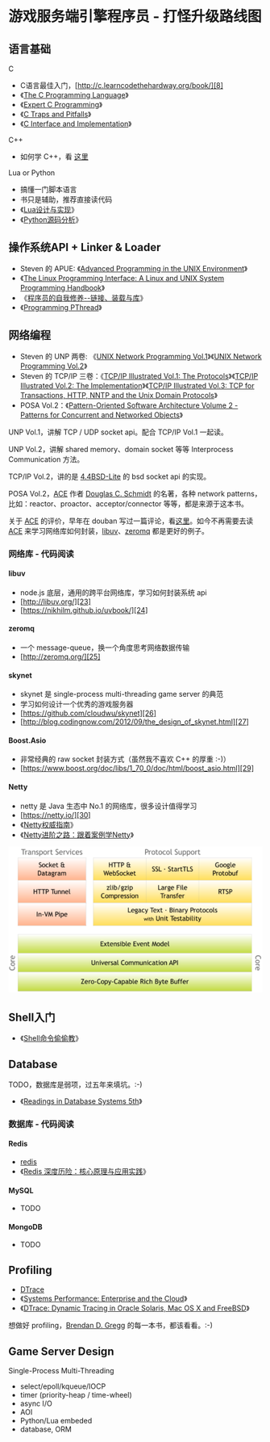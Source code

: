 # 游戏服务端引擎程序员 - 打怪升级路线图

## 语言基础

C

 * C语言最佳入门，[http://c.learncodethehardway.org/book/][8]
 * 《[The C Programming Language][3]》
 * 《[Expert C Programming][4]》
 * 《[C Traps and Pitfalls][5]》
 * 《[C Interface and Implementation][6]》

C++

 * 如何学 C++，看 [这里][7]

Lua or Python

 * 搞懂一门脚本语言
 * 书只是辅助，推荐直接读代码
 * 《[Lua设计与实现][2]》
 * 《[Python源码分析][1]》


## 操作系统API + Linker & Loader

 * Steven 的 APUE: 《[Advanced Programming in the UNIX Environment][9]》
 * 《[The Linux Programming Interface: A Linux and UNIX System Programming Handbook][10]》
 * 《[程序员的自我修养--链接、装载与库][12]》
 * 《[Programming PThread][11]》


## 网络编程

 * Steven 的 UNP 两卷: 《[UNIX Network Programming Vol.1][15]》《[UNIX Network Programming Vol.2][14]》
 * Steven 的 TCP/IP 三卷：《[TCP/IP Illustrated Vol.1: The Protocols][19]》《[TCP/IP Illustrated Vol.2: The Implementation][20]》《[TCP/IP Illustrated Vol.3: TCP for Transactions, HTTP, NNTP and the Unix Domain Protocols][21]》
 * POSA Vol.2：《[Pattern-Oriented Software Architecture Volume 2 - Patterns for Concurrent and Networked Objects][16]》

UNP Vol.1，讲解 TCP / UDP socket api。配合 TCP/IP Vol.1 一起读。

UNP Vol.2，讲解 shared memory、domain socket 等等 Interprocess Communication 方法。

TCP/IP Vol.2，讲的是 [4.4BSD-Lite][22] 的 bsd socket api 的实现。

POSA Vol.2，[ACE][17] 作者 [Douglas C. Schmidt][18] 的名著，各种 network patterns，比如：reactor、proactor、acceptor/connector 等等，都是来源于这本书。

关于 [ACE][17] 的评价，早年在 douban 写过一篇评论，看[这里][28]。如今不再需要去读 [ACE][17] 来学习网络库如何封装，[libuv][23]、[zeromq][25] 都是更好的例子。


### 网络库 - 代码阅读

#### libuv

 * node.js 底层，通用的跨平台网络库，学习如何封装系统 api
 * [http://libuv.org/][23]
 * [https://nikhilm.github.io/uvbook/][24]

#### zeromq

 * 一个 message-queue，换一个角度思考网络数据传输
 * [http://zeromq.org/][25]

#### skynet

 * skynet 是 single-process multi-threading game server 的典范
 * 学习如何设计一个优秀的游戏服务器
 * [https://github.com/cloudwu/skynet][26]
 * [http://blog.codingnow.com/2012/09/the_design_of_skynet.html][27]

#### Boost.Asio

 * 非常经典的 raw socket 封装方式（虽然我不喜欢 C++ 的厚重 :-)）
 * [https://www.boost.org/doc/libs/1_70_0/doc/html/boost_asio.html][29]

#### Netty

 * netty 是 Java 生态中 No.1 的网络库，很多设计值得学习
 * [https://netty.io/][30]
 * 《[Netty权威指南][38]》
 * 《[Netty进阶之路：跟着案例学Netty][39]》

![](images/2019_05_04_road_to_game_server_coder/netty.png)


## Shell入门

 * 《[Shell命令偷偷教][13]》


## Database

TODO，数据库是弱项，过五年来填坑。:-)

 * 《[Readings in Database Systems 5th][37]》


### 数据库 - 代码阅读

#### Redis

 * [redis][36]
 * 《[Redis 深度历险：核心原理与应用实践][35]》


#### MySQL

 * TODO


#### MongoDB

 * TODO


## Profiling

 * [DTrace][33]
 * 《[Systems Performance: Enterprise and the Cloud][32]》
 * 《[DTrace: Dynamic Tracing in Oracle Solaris, Mac OS X and FreeBSD][31]》

想做好 profiling，[Brendan D. Gregg][34] 的每一本书，都该看看。:-)


## Game Server Design

Single-Process Multi-Threading

 * select/epoll/kqueue/IOCP
 * timer (priority-heap / time-wheel)
 * async I/O
 * AOI
 * Python/Lua embeded
 * database, ORM


[1]:https://book.douban.com/subject/3117898/
[2]:https://book.douban.com/subject/27108476/
[3]:https://www.amazon.com/Programming-Language-2nd-Brian-Kernighan/dp/0131103628/
[4]:https://www.amazon.com/Expert-Programming-Peter-van-Linden/dp/0131774298/
[5]:https://www.amazon.com/C-Traps-Pitfalls-Andrew-Koenig/dp/0201179288/
[6]:https://www.amazon.com/Interfaces-Implementations-Techniques-Creating-Reusable/dp/0201498413/
[7]:https://github.com/kasicass/blog/blob/master/cpp/2018_11_23_farewell_cpp.md
[8]:http://c.learncodethehardway.org/book/
[9]:https://www.amazon.com/Advanced-Programming-UNIX-Environment-3rd/dp/0321637739/
[10]:https://www.amazon.com/Linux-Programming-Interface-System-Handbook/dp/1593272200/
[11]:https://github.com/kasicass/blog/blob/master/minibook/programming_pthread.md
[12]:https://book.douban.com/subject/3652388/
[13]:https://github.com/kasicass/blog/blob/master/shell/2016_05_12_shell_crash_course.md
[14]:https://www.amazon.com/UNIX-Network-Programming-Interprocess-Communications/dp/0130810819/
[15]:https://www.amazon.com/Unix-Network-Programming-Sockets-Networking/dp/0131411551/
[16]:https://www.amazon.com/Pattern-Oriented-Software-Architecture-Concurrent-Networked/dp/0471606952/
[17]:http://www.dre.vanderbilt.edu/~schmidt/ACE.html
[18]:http://www.dre.vanderbilt.edu/~schmidt/
[19]:https://www.amazon.com/TCP-Illustrated-Protocols-Addison-Wesley-Professional/dp/0321336313/
[20]:https://www.amazon.com/TCP-IP-Illustrated-Implementation-Vol/dp/020163354X/
[21]:https://www.amazon.com/gp/product/0201634953/
[22]:https://github.com/sergev/4.4BSD-Lite2
[23]:http://libuv.org/
[24]:https://nikhilm.github.io/uvbook/
[25]:http://zeromq.org/
[26]:https://github.com/cloudwu/skynet
[27]:http://blog.codingnow.com/2012/09/the_design_of_skynet.html
[28]:https://book.douban.com/review/3092133/
[29]:https://www.boost.org/doc/libs/1_70_0/doc/html/boost_asio.html
[30]:https://netty.io/
[31]:https://www.amazon.com/DTrace-Dynamic-Tracing-Solaris-FreeBSD/dp/0132091518/
[32]:https://www.amazon.com/Systems-Performance-Enterprise-Brendan-Gregg/dp/0133390098/
[33]:http://www.brendangregg.com/dtrace.html
[34]:http://www.brendangregg.com/
[35]:https://item.jd.com/12464009.html
[36]:https://redis.io/
[37]:http://www.redbook.io/
[38]:https://item.jd.com/11681556.html
[39]:https://item.jd.com/12458713.html
